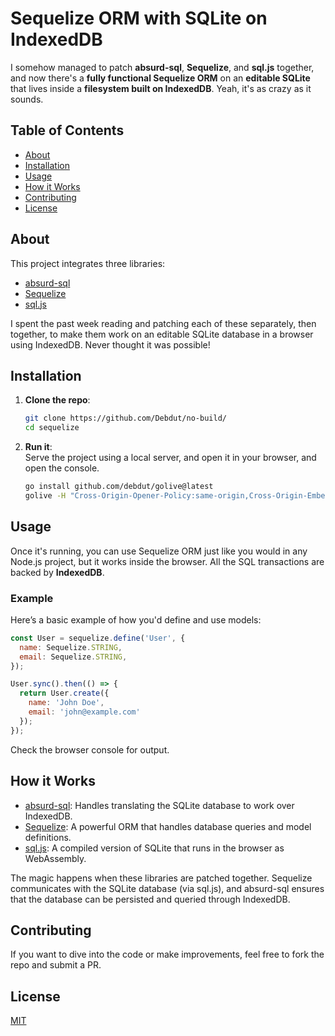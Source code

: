 # Sequelize ORM with SQLite on IndexedDB

I somehow managed to patch **absurd-sql**, **Sequelize**, and **sql.js** together, and now there's a **fully functional Sequelize ORM** on an **editable SQLite** that lives inside a **filesystem built on IndexedDB**. Yeah, it's as crazy as it sounds.

## Table of Contents
- [About](#about)
- [Installation](#installation)
- [Usage](#usage)
- [How it Works](#how-it-works)
- [Contributing](#contributing)
- [License](#license)

## About
This project integrates three libraries:
- [absurd-sql](https://github.com/jlongster/absurd-sql) 
- [Sequelize](https://sequelize.org/)
- [sql.js](https://sql.js.org/)

I spent the past week reading and patching each of these separately, then together, to make them work on an editable SQLite database in a browser using IndexedDB. Never thought it was possible!

## Installation
1. **Clone the repo**:
    ```bash
    git clone https://github.com/Debdut/no-build/
    cd sequelize
    ```

2. **Run it**:  
   Serve the project using a local server, and open it in your browser, and open the console.

    ```bash
    go install github.com/debdut/golive@latest
    golive -H "Cross-Origin-Opener-Policy:same-origin,Cross-Origin-Embedder-Policy:require-corp"
    ```

## Usage
Once it's running, you can use Sequelize ORM just like you would in any Node.js project, but it works inside the browser. All the SQL transactions are backed by **IndexedDB**.

### Example
Here’s a basic example of how you'd define and use models:

```js
const User = sequelize.define('User', {
  name: Sequelize.STRING,
  email: Sequelize.STRING,
});

User.sync().then(() => {
  return User.create({
    name: 'John Doe',
    email: 'john@example.com'
  });
});
```

Check the browser console for output.

## How it Works
- [absurd-sql](https://github.com/jlongster/absurd-sql): Handles translating the SQLite database to work over IndexedDB.
- [Sequelize](https://github.com/sequelize/sequelize): A powerful ORM that handles database queries and model definitions.
- [sql.js](https://github.com/sql-js/sql.js): A compiled version of SQLite that runs in the browser as WebAssembly.

The magic happens when these libraries are patched together. Sequelize communicates with the SQLite database (via sql.js), and absurd-sql ensures that the database can be persisted and queried through IndexedDB.

## Contributing
If you want to dive into the code or make improvements, feel free to fork the repo and submit a PR.

## License
[MIT](LICENSE)
